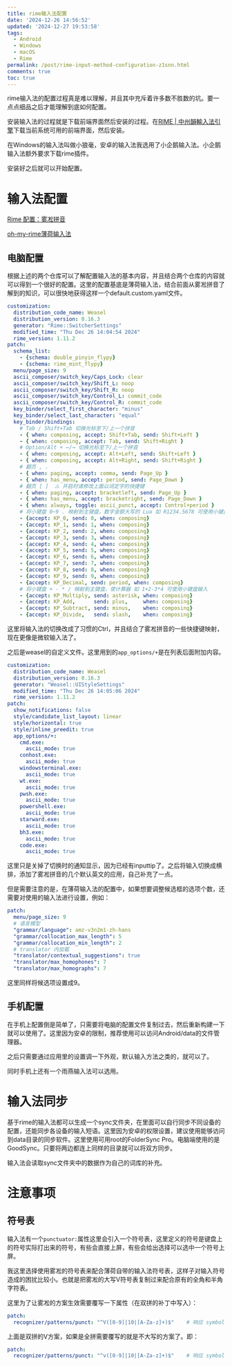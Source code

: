 ```yaml
---
title: rime输入法配置
date: '2024-12-26 14:56:52'
updated: '2024-12-27 19:53:58'
tags:
  - Android
  - Windows
  - macOS
  - Rime
permalink: /post/rime-input-method-configuration-z1snn.html
comments: true
toc: true
---
```




rime输入法的配置过程真是难以理解，并且其中充斥着许多数不胜数的坑。要一点点细品之后才能理解到底如何配置。



安装输入法的过程就是下载前端界面然后安装的过程。在[RIME | 中州韻輸入法引擎](https://rime.im/ "RIME | 中州韻輸入法引擎")下载当前系统可用的前端界面，然后安装。

在Windows的输入法叫做小狼毫，安卓的输入法我选用了小企鹅输入法。小企鹅输入法额外要求下载rime插件。

安装好之后就可以开始配置。

# 输入法配置

[Rime 配置：雾凇拼音](https://github.com/iDvel/rime-ice)

[oh-my-rime薄荷输入法](https://github.com/Mintimate/oh-my-rime)

## 电脑配置

根据上述的两个仓库可以了解配置输入法的基本内容，并且结合两个仓库的内容就可以得到一个很好的配置。这里的配置基底是薄荷输入法，结合前面从雾凇拼音了解到的知识，可以很快地获得这样一个default.custom.yaml文件。

```yml
customization:
  distribution_code_name: Weasel
  distribution_version: 0.16.3
  generator: "Rime::SwitcherSettings"
  modified_time: "Thu Dec 26 14:04:54 2024"
  rime_version: 1.11.2
patch:
  schema_list:
    - {schema: double_pinyin_flypy}
    - {schema: rime_mint_flypy}
  menu/page_size: 9
  ascii_composer/switch_key/Caps_Lock: clear
  ascii_composer/switch_key/Shift_L: noop
  ascii_composer/switch_key/Shift_R: noop
  ascii_composer/switch_key/Control_L: commit_code
  ascii_composer/switch_key/Control_R: commit_code
  key_binder/select_first_character: "minus"
  key_binder/select_last_character: "equal"
  key_binder/bindings:
    # Tab / Shift+Tab 切换光标至下/上一个拼音
    - { when: composing, accept: Shift+Tab, send: Shift+Left }
    - { when: composing, accept: Tab, send: Shift+Right }
    # Option/Alt + ←/→ 切换光标至下/上一个拼音
    - { when: composing, accept: Alt+Left, send: Shift+Left }
    - { when: composing, accept: Alt+Right, send: Shift+Right }
    # 翻页 , .
    - { when: paging, accept: comma, send: Page_Up }
    - { when: has_menu, accept: period, send: Page_Down }
    # 翻页 [ ]  ⚠️ 开启时请修改上面以词定字的快捷键
    - { when: paging, accept: bracketleft, send: Page_Up }
    - { when: has_menu, accept: bracketright, send: Page_Down }
    - { when: always, toggle: ascii_punct, accept: Control+period }     # 切换中英标点
    # 将小键盘 0~9 . 映射到主键盘，数字金额大写的 Lua 如 R1234.5678 可使用小键盘输入
    - {accept: KP_0, send: 0, when: composing}
    - {accept: KP_1, send: 1, when: composing}
    - {accept: KP_2, send: 2, when: composing}
    - {accept: KP_3, send: 3, when: composing}
    - {accept: KP_4, send: 4, when: composing}
    - {accept: KP_5, send: 5, when: composing}
    - {accept: KP_6, send: 6, when: composing}
    - {accept: KP_7, send: 7, when: composing}
    - {accept: KP_8, send: 8, when: composing}
    - {accept: KP_9, send: 9, when: composing}
    - {accept: KP_Decimal, send: period, when: composing}
    # 将小键盘 + - * / 映射到主键盘，使计算器 如 1+2-3*4 可使用小键盘输入
    - {accept: KP_Multiply, send: asterisk, when: composing}
    - {accept: KP_Add,      send: plus,     when: composing}
    - {accept: KP_Subtract, send: minus,    when: composing}
    - {accept: KP_Divide,   send: slash,    when: composing}
```

这里将输入法的切换改成了习惯的Ctrl，并且结合了雾凇拼音的一些快捷键映射，现在更像是微软输入法了。

之后是weasel的自定义文件。这里用到的`app_options/+`​是在列表后面附加内容。

```yml
customization:
  distribution_code_name: Weasel
  distribution_version: 0.16.3
  generator: "Weasel::UIStyleSettings"
  modified_time: "Thu Dec 26 14:05:06 2024"
  rime_version: 1.11.2
patch:
  show_notifications: false
  style/candidate_list_layout: linear
  style/horizontal: true
  style/inline_preedit: true
  app_options/+:
    cmd.exe:
      ascii_mode: true
    conhost.exe:
      ascii_mode: true
    windowsterminal.exe:
      ascii_mode: true
    wt.exe:
      ascii_mode: true
    pwsh.exe:
      ascii_mode: true
    powershell.exe:
      ascii_mode: true
    starward.exe:
      ascii_mode: true
    bh3.exe:
      ascii_mode: true
    code.exe:
      ascii_mode: true
```

这里只是关掉了切换时的通知显示，因为已经有inputtip了。之后将输入切换成横排，添加了雾凇拼音的几个默认英文的应用，自己补充了一点。

但是需要注意的是，在薄荷输入法的配置中，如果想要调整候选框的选项个数，还需要对使用的输入法进行设置，例如：

```yml
patch:
  menu/page_size: 9
  # 语言模型
  "grammar/language": amz-v3n2m1-zh-hans
  "grammar/collocation_max_length": 5
  "grammar/collocation_min_length": 2
  # translator 内加载
  "translator/contextual_suggestions": true
  "translator/max_homophones": 7
  "translator/max_homographs": 7
```

这里同样将候选项设置成9。

## 手机配置

在手机上配置倒是简单了，只需要将电脑的配置文件复制过去，然后重新构建一下就可以使用了。这里因为安卓的限制，推荐使用可以访问Android/data的文件管理器。

之后只需要通过应用里的设置调一下外观，默认输入方法之类的，就可以了。

同时手机上还有一个雨燕输入法可以选用。

# 输入法同步

基于rime的输入法都可以生成一个sync文件夹，在里面可以自行同步不同设备的配置，还能同步各设备的输入短语。这里因为安卓的权限设置，建议使用能够访问到data目录的同步软件。这里使用可用root的FolderSync Pro。电脑端使用的是GoodSync。只要将两边都连上同样的目录就可以将双方同步。

输入法会读取sync文件夹中的数据作为自己的词库的补充。

# 注意事项

## 符号表

输入法有一个`punctuator:`​属性这里会引入一个符号表，这里定义的符号是键盘上的符号实际打出来的符号，有些会直接上屏，有些会给出选择可以选中一个符号上屏。

我这里选择使用雾凇的符号表来配合薄荷自带的输入法符号表，这样子对输入符号造成的困扰比较小。也就是把雾凇的大写V符号表复制过来配合原有的全角和半角字符表。

这里为了让雾凇的方案生效需要覆写一下属性（在双拼的补丁中写入）：

```yml
patch:
  recognizer/patterns/punct: "^V([0-9]|10|[A-Za-z]+)$"    # 响应 symbols_caps_v.yaml 的 symbols
```

上面是双拼的V方案，如果是全拼需要覆写的就是不大写的方案了。即：

```yml
patch:
  recognizer/patterns/punct: "^v([0-9]|10|[A-Za-z]+)$"    # 响应 symbols_v.yaml 的 symbols
```

‍
